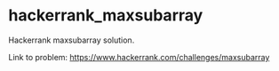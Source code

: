 # hackerrank_maxsubarray

Hackerrank maxsubarray solution. 

Link to problem: https://www.hackerrank.com/challenges/maxsubarray
